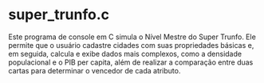 # super_trunfo.c
Este programa de console em C simula o Nível Mestre do Super Trunfo. Ele permite que o usuário cadastre cidades com suas propriedades básicas e, em seguida, calcula e exibe dados mais complexos, como a densidade populacional e o PIB per capita, além de realizar a comparação entre duas cartas para determinar o vencedor de cada atributo.  
